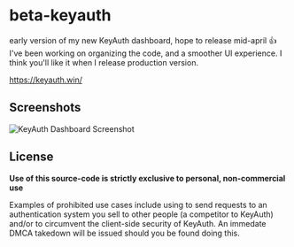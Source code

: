 # beta-keyauth
early version of my new KeyAuth dashboard, hope to release mid-april 👍
I've been working on organizing the code, and a smoother UI experience. I think you'll like it when I release production version.

https://keyauth.win/

## Screenshots

![KeyAuth Dashboard Screenshot](https://dl.supers0ft.us/anonupload/files/1OCznu2pXg5PjiG-67AACA8C-9CCD-45F7-8181-85CC4D0668CA.jpeg "KeyAuth Dashboard")
## License

**Use of this source-code is strictly exclusive to personal, non-commercial use**

Examples of prohibited use cases include using to send requests to an authentication system you sell to other people (a competitor to KeyAuth) and/or to circumvent the client-side security of KeyAuth. An immedate DMCA takedown will be issued should you be found doing this.
